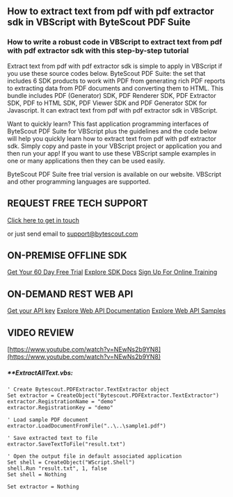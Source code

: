 ## How to extract text from pdf with pdf extractor sdk in VBScript with ByteScout PDF Suite

### How to write a robust code in VBScript to extract text from pdf with pdf extractor sdk with this step-by-step tutorial

Extract text from pdf with pdf extractor sdk is simple to apply in VBScript if you use these source codes below. ByteScout PDF Suite: the set that includes 6 SDK products to work with PDF from generating rich PDF reports to extracting data from PDF documents and converting them to HTML. This bundle includes PDF (Generator) SDK, PDF Renderer SDK, PDF Extractor SDK, PDF to HTML SDK, PDF Viewer SDK and PDF Generator SDK for Javascript. It can extract text from pdf with pdf extractor sdk in VBScript.

Want to quickly learn? This fast application programming interfaces of ByteScout PDF Suite for VBScript plus the guidelines and the code below will help you quickly learn how to extract text from pdf with pdf extractor sdk.  Simply copy and paste in your VBScript project or application you and then run your app! If you want to use these VBScript sample examples in one or many applications then they can be used easily.

ByteScout PDF Suite free trial version is available on our website. VBScript and other programming languages are supported.

## REQUEST FREE TECH SUPPORT

[Click here to get in touch](https://bytescout.zendesk.com/hc/en-us/requests/new?subject=ByteScout%20PDF%20Suite%20Question)

or just send email to [support@bytescout.com](mailto:support@bytescout.com?subject=ByteScout%20PDF%20Suite%20Question) 

## ON-PREMISE OFFLINE SDK 

[Get Your 60 Day Free Trial](https://bytescout.com/download/web-installer?utm_source=github-readme)
[Explore SDK Docs](https://bytescout.com/documentation/index.html?utm_source=github-readme)
[Sign Up For Online Training](https://academy.bytescout.com/)


## ON-DEMAND REST WEB API

[Get your API key](https://pdf.co/documentation/api?utm_source=github-readme)
[Explore Web API Documentation](https://pdf.co/documentation/api?utm_source=github-readme)
[Explore Web API Samples](https://github.com/bytescout/ByteScout-SDK-SourceCode/tree/master/PDF.co%20Web%20API)

## VIDEO REVIEW

[https://www.youtube.com/watch?v=NEwNs2b9YN8](https://www.youtube.com/watch?v=NEwNs2b9YN8)




<!-- code block begin -->

##### ****ExtractAllText.vbs:**
    
```
' Create Bytescout.PDFExtractor.TextExtractor object
Set extractor = CreateObject("Bytescout.PDFExtractor.TextExtractor")
extractor.RegistrationName = "demo"
extractor.RegistrationKey = "demo"

' Load sample PDF document
extractor.LoadDocumentFromFile("..\..\sample1.pdf")

' Save extracted text to file
extractor.SaveTextToFile("result.txt")

' Open the output file in default associated application
Set shell = CreateObject("WScript.Shell")
shell.Run "result.txt", 1, false
Set shell = Nothing

Set extractor = Nothing


```

<!-- code block end -->